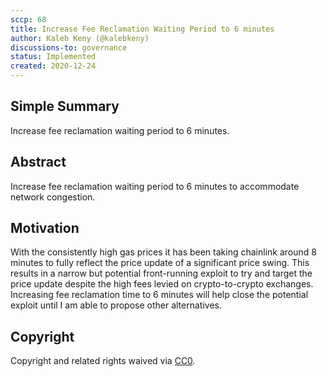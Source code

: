 ```yaml
---
sccp: 68
title: Increase Fee Reclamation Waiting Period to 6 minutes
author: Kaleb Keny (@kalebkeny)
discussions-to: governance
status: Implemented
created: 2020-12-24
---
```


<!--You can leave these HTML comments in your merged SCCP and delete the visible duplicate text guides, they will not appear and may be helpful to refer to if you edit it again. This is the suggested template for new SCCPs. Note that an SCCP number will be assigned by an editor. When opening a pull request to submit your SCCP, please use an abbreviated title in the filename, `sccp-draft_title_abbrev.md`. The title should be 44 characters or less.-->

## Simple Summary

<!--"If you can't explain it simply, you don't understand it well enough." Provide a simplified and layman-accessible explanation of the SCCP.-->

Increase fee reclamation waiting period to 6 minutes.

## Abstract

<!--A short (~200 word) description of the variable change proposed.-->

Increase fee reclamation waiting period to 6 minutes to accommodate network congestion.

## Motivation

<!--The motivation is critical for SCCPs that want to update variables within Synthetix. It should clearly explain why the existing variable is not incentive aligned. SCCP submissions without sufficient motivation may be rejected outright.-->

With the consistently high gas prices it has been taking chainlink around 8 minutes to fully reflect the price update of a significant price swing. This results in a narrow but potential front-running exploit to try and target the price update despite the high fees levied on crypto-to-crypto exchanges.
Increasing fee reclamation time to 6 minutes will help close the potential exploit until I am able to propose other alternatives.

## Copyright

Copyright and related rights waived via [CC0](https://creativecommons.org/publicdomain/zero/1.0/).
